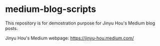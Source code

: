 # medium-blog-scripts

This repository is for demostration purpose for Jinyu Hou's Medium blog posts.

Jinyu Hou's Medium webpage:  https://jinyu-hou.medium.com/